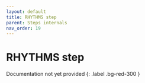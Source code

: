 ```yaml
---
layout: default
title: RHYTHMS step
parent: Steps internals
nav_order: 19
---
```

# RHYTHMS step

Documentation not yet provided
{: .label .bg-red-300 }